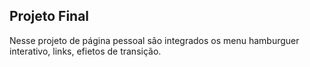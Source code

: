## Projeto Final ##

Nesse projeto de página pessoal são integrados os menu hamburguer 
interativo, links, efietos de transição.